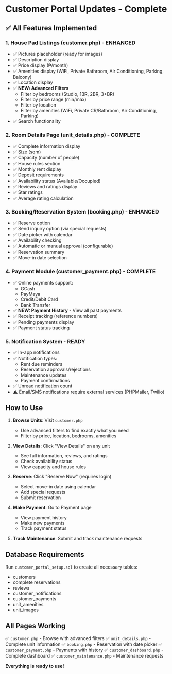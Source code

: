 # Customer Portal Updates - Complete

## ✅ All Features Implemented

### 1. House Pad Listings (customer.php) - ENHANCED

- ✅ Pictures placeholder (ready for images)
- ✅ Description display
- ✅ Price display (₱/month)
- ✅ Amenities display (WiFi, Private Bathroom, Air Conditioning, Parking, Balcony)
- ✅ Location display
- ✅ **NEW: Advanced Filters**
  - Filter by bedrooms (Studio, 1BR, 2BR, 3+BR)
  - Filter by price range (min/max)
  - Filter by location
  - Filter by amenities (WiFi, Private CR/Bathroom, Air Conditioning, Parking)
- ✅ Search functionality

### 2. Room Details Page (unit_details.php) - COMPLETE

- ✅ Complete information display
- ✅ Size (sqm)
- ✅ Capacity (number of people)
- ✅ House rules section
- ✅ Monthly rent display
- ✅ Deposit requirements
- ✅ Availability status (Available/Occupied)
- ✅ Reviews and ratings display
- ✅ Star ratings
- ✅ Average rating calculation

### 3. Booking/Reservation System (booking.php) - ENHANCED

- ✅ Reserve option
- ✅ Send inquiry option (via special requests)
- ✅ Date picker with calendar
- ✅ Availability checking
- ✅ Automatic or manual approval (configurable)
- ✅ Reservation summary
- ✅ Move-in date selection

### 4. Payment Module (customer_payment.php) - COMPLETE

- ✅ Online payments support:
  - GCash
  - PayMaya
  - Credit/Debit Card
  - Bank Transfer
- ✅ **NEW: Payment History** - View all past payments
- ✅ Receipt tracking (reference numbers)
- ✅ Pending payments display
- ✅ Payment status tracking

### 5. Notification System - READY

- ✅ In-app notifications
- ✅ Notification types:
  - Rent due reminders
  - Reservation approvals/rejections
  - Maintenance updates
  - Payment confirmations
- ✅ Unread notification count
- ⚠️ Email/SMS notifications require external services (PHPMailer, Twilio)

## How to Use

1. **Browse Units**: Visit `customer.php`

   - Use advanced filters to find exactly what you need
   - Filter by price, location, bedrooms, amenities

2. **View Details**: Click "View Details" on any unit

   - See full information, reviews, and ratings
   - Check availability status
   - View capacity and house rules

3. **Reserve**: Click "Reserve Now" (requires login)

   - Select move-in date using calendar
   - Add special requests
   - Submit reservation

4. **Make Payment**: Go to Payment page

   - View payment history
   - Make new payments
   - Track payment status

5. **Track Maintenance**: Submit and track maintenance requests

## Database Requirements

Run `customer_portal_setup.sql` to create all necessary tables:

- customers
- complete reservations
- reviews
- customer_notifications
- customer_payments
- unit_amenities
- unit_images

## All Pages Working

✅ `customer.php` - Browse with advanced filters
✅ `unit_details.php` - Complete unit information
✅ `booking.php` - Reservation with date picker
✅ `customer_payment.php` - Payments with history
✅ `customer_dashboard.php` - Complete dashboard
✅ `customer_maintenance.php` - Maintenance requests

**Everything is ready to use!**
